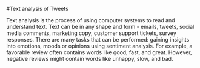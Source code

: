 #Text analysis of Tweets

Text analysis is the process of using computer systems to read and understand text. Text can be in any shape and form - emails, tweets, social media comments, marketing copy, customer support tickets, survey responses.
There are many tasks that can be performed: gaining insights into emotions, moods or opinions using sentiment analysis. For example, a favorable review often contains words like good, fast, and great. However, negative reviews might contain words like unhappy, slow, and bad.
